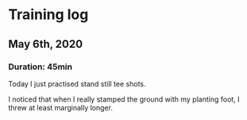 # Training log


## May 6th, 2020

### Duration: 45min

Today I just practised stand still tee shots.

I noticed that when I really stamped the ground with my planting foot, I threw at least marginally longer.
